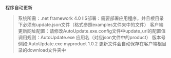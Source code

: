 程序自动更新
> 系统所需：.net framework 4.0
> IIS部署：需要部署应用程序，并且根目录下必须有update.json文件（格式参照examples文件夹中的文件）
> 客户端更新网址配置：请修改AutoUpdate.exe.config文件中update_url的配置值
> 调用规则：AutoUpdate.exe 应用名（对应json文件中的product） 版本号
> 例如:AutoUpdate.exe myproduct 1.0.2
> 更新文件会自动保存在客户端根目录的download文件夹中